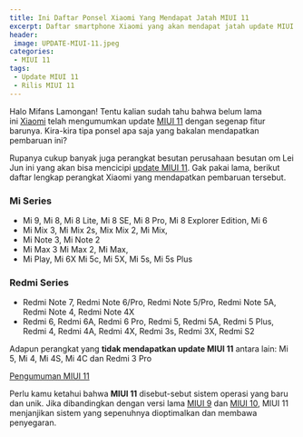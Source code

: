 ```yaml
---
title: Ini Daftar Ponsel Xiaomi Yang Mendapat Jatah MIUI 11
excerpt: Daftar smartphone Xiaomi yang akan mendapat jatah update MIUI 11
header:
 image: UPDATE-MIUI-11.jpeg
categories:
 - MIUI 11
tags:
 - Update MIUI 11
 - Rilis MIUI 11
---
```

Halo Mifans Lamongan! Tentu kalian sudah tahu bahwa belum lama ini [Xiaomi](/xiaomi-resmi-umumkan-miui-11) telah mengumumkan update [MIUI 11](/segunung-fitur-baru-di-miui-11) dengan segenap fitur barunya. Kira-kira tipa ponsel apa saja yang bakalan mendapatkan pembaruan ini?

Rupanya cukup banyak juga perangkat besutan perusahaan besutan om Lei Jun ini yang akan bisa mencicipi [update MIUI 11](/download-miui-11-semua-tipe). Gak pakai lama, berikut daftar lengkap perangkat Xiaomi yang mendapatkan pembaruan tersebut.

### Mi Series

- Mi 9, Mi 8, Mi 8 Lite, Mi 8 SE, Mi 8 Pro, Mi 8 Explorer Edition, Mi 6 
- Mi Mix 3, Mi Mix 2s, Mix Mix 2, Mi Mix, 
- Mi Note 3, Mi Note 2 
- Mi Max 3 Mi Max 2, Mi Max, 
- Mi Play, Mi 6Χ Mi 5c, Mi 5Χ, Mi 5s, Mi 5s Plus

### Redmi Series

- Redmi Note 7, Redmi Note 6/Pro, Redmi Note 5/Pro, Redmi Note 5Α, Redmi Note 4, Redmi Note 4X 
- Redmi 6, Redmi 6Α, Redmi 6 Pro, Redmi 5, Redmi 5Α, Redmi 5 Plus, Redmi 4, Redmi 4Α, Redmi 4Χ, Redmi 3s, Redmi 3Χ, Redmi S2 

Adapun perangkat yang **tidak mendapatkan update MIUI 11** antara lain: Mi 5, Mi 4, Mi 4S, Mi 4C dan Redmi 3 Pro

[Pengumuman MIUI 11](https://akcdn.detik.net.id/community/media/visual/2019/02/14/1bb34bbb-af75-42f3-aa03-b95035ea80d4.jpeg)

Perlu kamu ketahui bahwa **MIUI 11** disebut-sebut sistem operasi yang baru dan unik. Jika dibandingkan dengan versi lama [MIUI 9](/update-rom-miui-92-global-stable-full-changelog) dan [MIUI 10](/review-miui-10-stabil-performa-fitur-baru-kelebihan-dan-kekurangan), MIUI 11 menjanjikan sistem yang sepenuhnya dioptimalkan dan membawa penyegaran.
